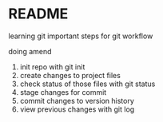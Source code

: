 # README #

learning git
important steps for git workflow

doing amend

1. init repo with git init
2. create changes to project files
3. check status of those files with git status
4. stage changes for commit
5. commit changes to version history
6. view previous changes with git log
